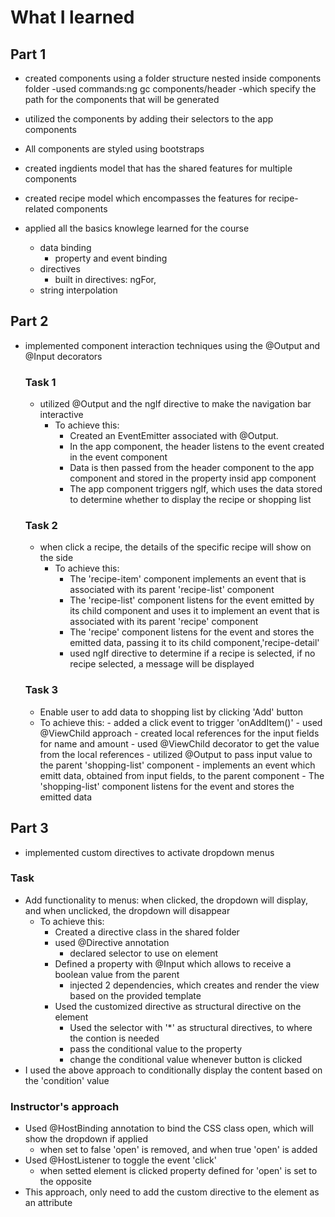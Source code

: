 # What I learned
## Part 1
- created components using a folder structure nested inside components folder
    -used commands:ng gc components/header
    -which specify the path for the components that will be generated

- utilized the components by adding their selectors to the app components

- All components are styled using bootstraps

- created ingdients model that has the shared features for multiple          components

- created recipe model which encompasses the features for recipe-related components

- applied all the basics knowlege learned for the course
    - data binding
        - property and event binding
    - directives
        - built in directives: ngFor, 
    - string interpolation

## Part 2
- implemented component interaction techniques using the @Output and @Input decorators
    ### Task 1
    - utilized @Output and the ngIf directive to make the navigation bar interactive
        - To achieve this:
            - Created an EventEmitter associated with @Output.
            - In the app component, the header listens to the event created in the event component
            - Data is then passed from the header component to the app component and stored in the property insid app component
            - The app component triggers ngIf, which uses the data stored to determine whether to display the recipe or shopping list
    ### Task 2
    - when click a recipe, the details of the specific recipe will show on the side
        - To achieve this:
            - The 'recipe-item' component implements an event that is associated with its parent 'recipe-list' component
            - The 'recipe-list' component listens for the event emitted by its child component and uses it to implement an event that is associated with its parent 'recipe' component
            - The 'recipe' component listens for the event and stores the emitted data, passing it to its child component,'recipe-detail'
            - used ngIf directive to determine if a recipe is selected, if no recipe selected, a message will be displayed
    ### Task 3
    - Enable user to add data to shopping list by clicking 'Add' button
     - To achieve this:
            - added a click event to trigger 'onAddItem()'
            - used @ViewChild approach
                - created local references for the input fields for name and amount
                - used @ViewChild decorator to get the value from the local references
            - utilized @Output to pass input value to the parent 'shopping-list' component
                - implements an event which emitt data, obtained from input fields, to the parent component
            - The 'shopping-list' component listens for the event and stores the emitted data


## Part 3
- implemented custom directives to activate dropdown menus
### Task
- Add functionality to menus: when clicked, the dropdown will display, and when unclicked, the dropdown will disappear
  - To achieve this:
    - Created a directive class in the shared folder
    - used @Directive annotation
      - declared selector to use on element
    - Defined a property with @Input which allows to receive a boolean value from the parent
      - injected 2 dependencies, which creates and render the view based on the provided template
    - Used the customized directive as structural directive on the element
      - Used the selector with '*' as structural directives, to where the contion is needed
      - pass the conditional value to the property
      - change the conditional value whenever button is clicked
- I used the above approach to conditionally display the content based on the 'condition' value
### Instructor's approach
- Used @HostBinding annotation to bind the CSS class open, which will show the dropdown if applied
  - when set to false 'open' is removed, and when true 'open' is added
- Used @HostListener to toggle the event 'click'
  - when setted element is clicked property defined for 'open' is set to the opposite
- This approach, only need to add the custom directive to the element as an attribute
